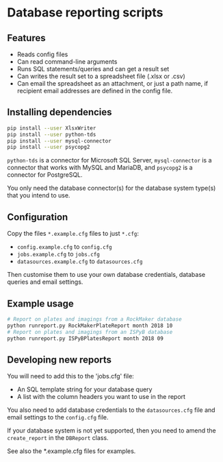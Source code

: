 # Database reporting scripts

## Features

- Reads config files
- Can read command-line arguments
- Runs SQL statements/queries and can get a result set
- Can writes the result set to a spreadsheet file (.xlsx or .csv)
- Can email the spreadsheet as an attachment, or just a path name, if recipient email addresses are defined in the config file.

## Installing dependencies

```bash
pip install --user XlsxWriter
pip install --user python-tds
pip install --user mysql-connector
pip install --user psycopg2
```
`python-tds` is a connector for Microsoft SQL Server, `mysql-connector` is a connector that works with MySQL and MariaDB, and `psycopg2` is a connector for PostgreSQL.

You only need the database connector(s) for the database system type(s) that you intend to use.

## Configuration

Copy the files `*.example.cfg` files to just `*.cfg`:

 * `config.example.cfg` to `config.cfg`
 * `jobs.example.cfg` to `jobs.cfg`
 * `datasources.example.cfg` to `datasources.cfg`

Then customise them to use your own database credentials, database queries and email settings.

## Example usage

```bash
# Report on plates and imagings from a RockMaker database
python runreport.py RockMakerPlateReport month 2018 10
# Report on plates and imagings from an ISPyB database
python runreport.py ISPyBPlatesReport month 2018 09
```

## Developing new reports

You will need to add this to the 'jobs.cfg' file:
- An SQL template string for your database query
- A list with the column headers you want to use in the report

You also need to add database credentials to the `datasources.cfg` file and email settings to the `config.cfg` file.

If your database system is not yet supported, then you need to amend the `create_report` in the `DBReport` class.

See also the *.example.cfg files for examples.
